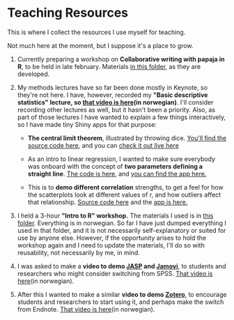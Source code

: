 # Teaching Resources

This is where I collect the resources I use myself for teaching.

Not much here at the moment, but I suppose it's a place to grow.

1. Currently preparing a workshop on **Collaborative writing with papaja in R**, to be held in late february. Materials [in this folder](/papaja_workshop), as they are developed.  

1. My methods lectures have so far been done mostly in Keynote, so they're not here. I have, however, recorded my **"Basic descriptive statistics" lecture, so [that video is here](https://fhs.cloud.panopto.eu/Panopto/Pages/Viewer.aspx?id=d9e92689-c36e-4304-8fc1-ab4a00c38831)(in norwegian)**. I'll consider recording other lectures as well, but it hasn't been a priority. Also, as part of those lectures I have wanted to explain a few things interactively, so I have made tiny Shiny apps for that purpose:  

    - **The central limit theorem**, illustrated by throwing dice. [You'll find the source code here](/Demo-Sentralgrenseteoremet), and you can [check it out live here](https://hsorlie.shinyapps.io/Demo-Sentralgrenseteoremet/)  
        
    - As an intro to linear regression, I wanted to make sure everybody was onboard with the concept of **two parameters defining a straight line**. [The code is here](/Aline), and [you can find the app here.](https://hsorlie.shinyapps.io/Aline/)  
    
    - This is to **demo different correlation** strengths, to get a feel for how the scatterplots look at different values of r, and how outliers affect that relationship. [Source code here](/correlation_demo) and the [app is here.](https://hsorlie.shinyapps.io/correlation_demo/)
        
2. I held a 3-hour **"Intro to R" workshop.** The materials I used is in [this folder](/intro_to_R). Everything is in norwegian. So far I have just dumped everything I used in that folder, and it is not necessarily self-explanatory or suited for use by anyone else. However, if the opportunity arises to hold the workshop again and I need to update the materials, I'll do so with reusability, not necessarily by me, in mind.  

3. I was asked to make a **video to demo [JASP](https://jasp-stats.org) and [Jamovi](https://www.jamovi.org)**, to students and researchers who might consider switching from SPSS. [That video is here](https://fhs.cloud.panopto.eu/Panopto/Pages/Viewer.aspx?id=76e17bcf-2a02-4be8-8bbb-ab49009c420e)(in norwegian).

4. After this I wanted to make a similar **video to demo [Zotero](https://www.zotero.org)**, to encourage students and researchers to start using it, and perhaps make the switch from Endnote. [That video is here](https://fhs.cloud.panopto.eu/Panopto/Pages/Viewer.aspx?id=480458de-be2f-4877-b95a-ab5200c22ee4)(in norwegian).